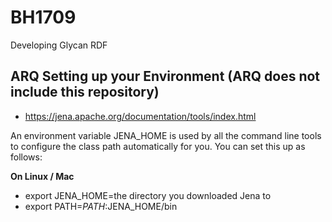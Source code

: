 # BH1709
Developing Glycan RDF


## ARQ Setting up your Environment (ARQ does not include this repository)
* https://jena.apache.org/documentation/tools/index.html

An environment variable JENA_HOME is used by all the command line tools to configure the class path automatically for you. You can set this up as follows:

**On Linux / Mac**

* export JENA_HOME=the directory you downloaded Jena to
* export PATH=$PATH:$JENA_HOME/bin
